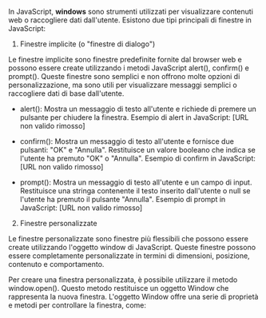 In JavaScript, **windows** sono strumenti utilizzati per visualizzare contenuti web o raccogliere dati dall'utente. Esistono due tipi principali di finestre in JavaScript:

1. Finestre implicite (o "finestre di dialogo")

Le finestre implicite sono finestre predefinite fornite dal browser web e possono essere create utilizzando i metodi JavaScript alert(), confirm() e prompt(). Queste finestre sono semplici e non offrono molte opzioni di personalizzazione, ma sono utili per visualizzare messaggi semplici o raccogliere dati di base dall'utente.

   + alert(): Mostra un messaggio di testo all'utente e richiede di premere un pulsante per chiudere la finestra. Esempio di alert in JavaScript: [URL non valido rimosso]
   
   + confirm(): Mostra un messaggio di testo all'utente e fornisce due pulsanti: "OK" e "Annulla". Restituisce un valore booleano che indica se l'utente ha premuto "OK" o "Annulla". Esempio di confirm in JavaScript: [URL non valido rimosso]
   
   + prompt(): Mostra un messaggio di testo all'utente e un campo di input. Restituisce una stringa contenente il testo inserito dall'utente o null se l'utente ha premuto il pulsante "Annulla". Esempio di prompt in JavaScript: [URL non valido rimosso]

2. Finestre personalizzate

Le finestre personalizzate sono finestre più flessibili che possono essere create utilizzando l'oggetto window di JavaScript. Queste finestre possono essere completamente personalizzate in termini di dimensioni, posizione, contenuto e comportamento.

Per creare una finestra personalizzata, è possibile utilizzare il metodo window.open(). Questo metodo restituisce un oggetto Window che rappresenta la nuova finestra. L'oggetto Window offre una serie di proprietà e metodi per controllare la finestra, come: